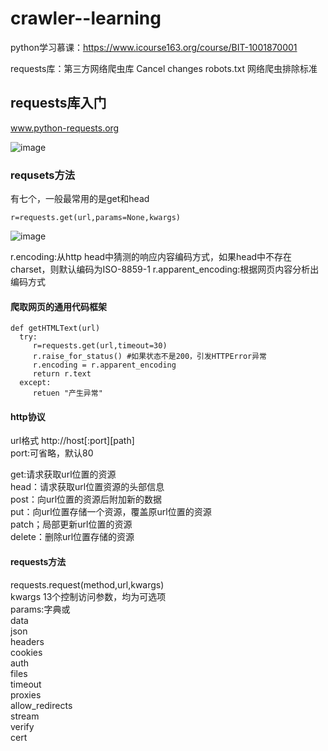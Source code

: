 # crawler--learning

python学习慕课：https://www.icourse163.org/course/BIT-1001870001

requests库：第三方网络爬虫库
Cancel changes
robots.txt 网络爬虫排除标准

## requests库入门
www.python-requests.org

![image](https://user-images.githubusercontent.com/45223160/141294890-b06e41fd-06d0-4658-b25b-d80df8d48727.png)

### requsets方法
有七个，一般最常用的是get和head
```
r=requests.get(url,params=None,kwargs)
```

![image](https://user-images.githubusercontent.com/45223160/141295527-38655123-44d6-475f-aaab-4c18f62a651b.png)

r.encoding:从http head中猜测的响应内容编码方式，如果head中不存在charset，则默认编码为ISO-8859-1
r.apparent_encoding:根据网页内容分析出编码方式

#### 爬取网页的通用代码框架
```  
def getHTMLText(url)
  try:
     r=requests.get(url,timeout=30)
     r.raise_for_status() #如果状态不是200，引发HTTPError异常
     r.encoding = r.apparent_encoding
     return r.text
  except:
     retuen "产生异常"
```    
#### http协议
url格式 http://host[:port][path]   
port:可省略，默认80   

get:请求获取url位置的资源   
head：请求获取url位置资源的头部信息   
post：向url位置的资源后附加新的数据   
put：向url位置存储一个资源，覆盖原url位置的资源   
patch；局部更新url位置的资源   
delete：删除url位置存储的资源   

#### requests方法
requests.request(method,url,kwargs)   
kwargs 13个控制访问参数，均为可选项   
params:字典或   
data   
json   
headers   
cookies   
auth   
files   
timeout   
proxies   
allow_redirects   
stream   
verify   
cert   

